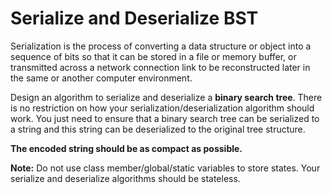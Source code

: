 # Serialize and Deserialize BST

Serialization is the process of converting a data structure or object into a sequence of bits so that it can be stored in a file or memory buffer, or transmitted across a network connection link to be reconstructed later in the same or another computer environment.

Design an algorithm to serialize and deserialize a __binary search tree__. There is no restriction on how your serialization/deserialization algorithm should work. You just need to ensure that a binary search tree can be serialized to a string and this string can be deserialized to the original tree structure.

__The encoded string should be as compact as possible.__

__Note:__ Do not use class member/global/static variables to store states. Your serialize and deserialize algorithms should be stateless.
